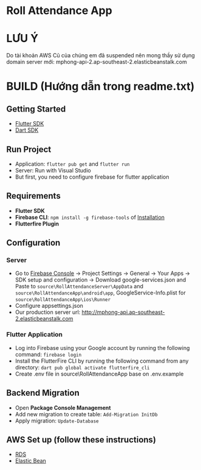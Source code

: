 # Roll Attendance App

# LƯU Ý
Do tài khoản AWS Cũ của chúng em đã suspended nên mong thầy sử dụng domain server mới: mphong-api-2.ap-southeast-2.elasticbeanstalk.com

# BUILD (Hướng dẫn trong readme.txt)

## Getting Started
- [Flutter SDK](https://docs.flutter.dev/)
- [Dart SDK](https://dart.dev/get-dart)

## Run Project
- Application: `flutter pub get` and `flutter run`
- Server: Run with Visual Studio
- But first, you need to configure firebase for flutter application

## Requirements
- **Flutter SDK**
- **Firebase CLI**: `npm install -g firebase-tools` of [Installation](https://firebase.google.com/docs/cli#setup_update_cli)
- **Flutterfire Plugin**

## Configuration
### Server
- Go to [Firebase Console](https://console.firebase.google.com) -> Project Settings -> General ->  Your Apps -> SDK setup and configuration -> Download google-services.json and Paste to `source\RollAttendanceServer\AppData` and `source\RollAttendanceApp\android\app`, GoogleService-Info.plist for `source\RollAttendanceApp\ios\Runner`
- Configure appsettings.json
- Our production server url: http://mphong-api.ap-southeast-2.elasticbeanstalk.com

### Flutter Application
- Log into Firebase using your Google account by running the following command: `firebase login`
- Install the FlutterFire CLI by running the following command from any directory: `dart pub global activate flutterfire_cli`
- Create .env file in source\RollAttendanceApp base on .env.example

## Backend Migration
- Open **Package Console Management**
- Add new migration to create table: `Add-Migration InitDb`
- Apply migration: `Update-Database`

## AWS Set up (follow these instructions)
- [RDS](https://dev.to/aws-builders/deploy-sql-server-on-amazon-rds-a-step-by-step-guide-457e)
- [Elastic Bean](https://aws.amazon.com/blogs/dotnet/deploy-to-elastic-beanstalk-environment-with-github-actions/)
